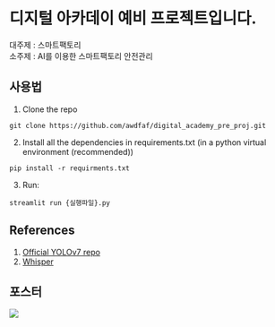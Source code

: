 # 디지털 아카데이 예비 프로젝트입니다.


대주제 : 스마트팩토리  
소주제 : AI를 이용한 스마트팩토리 안전관리



## 사용법

1. Clone the repo
``` shell
git clone https://github.com/awdfaf/digital_academy_pre_proj.git
```
2. Install all the dependencies in requirements.txt (in a python virtual environment (recommended))
``` shell
pip install -r requirments.txt
```
3. Run:
``` shell
streamlit run {실행파일}.py
```
## References
1. [Official YOLOv7 repo](https://github.com/WongKinYiu/yolov7)
2. [Whisper](https://github.com/openai/whisper)


## 포스터
![](https://i.esdrop.com/d/f/wOHvMVoIES/FIQyCcua4r.png)
